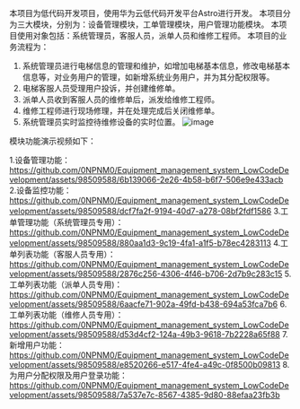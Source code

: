 本项目为低代码开发项目，使用华为云低代码开发平台Astro进行开发。
本项目分为三大模块，分别为：设备管理模块，工单管理模块，用户管理功能模块。
本项目使用对象包括：系统管理员，客服人员，派单人员和维修工程师。
本项目的业务流程为：
1.	系统管理员进行电梯信息的管理和维护，如增加电梯基本信息，修改电梯基本信息等，对业务用户的管理，如新增系统业务用户，并为其分配权限等。
2.	电梯客服人员受理用户投诉，并创建维修单。
3.	派单人员收到客服人员的维修单后，派发给维修工程师。
4.	维修工程师进行现场修理，并在处理完成后关闭维修单。
5.	系统管理员实时监控待维修设备的实时位置。
![image](https://github.com/0NPNM0/Equipment_management_system_LowCodeDevelopment/assets/98509588/8140d8cf-9f44-41e5-a2bd-65cc9b713bdd)

模块功能演示视频如下：

1.设备管理功能：
https://github.com/0NPNM0/Equipment_management_system_LowCodeDevelopment/assets/98509588/6b139066-2e26-4b58-b6f7-506e9e433acb
2.设备监控功能：
https://github.com/0NPNM0/Equipment_management_system_LowCodeDevelopment/assets/98509588/dcf7fa2f-9194-40d7-a278-08bf2fdf1586
3.工单管理功能（系统管理员专用）：
https://github.com/0NPNM0/Equipment_management_system_LowCodeDevelopment/assets/98509588/880aa1d3-9c19-4fa1-a1f5-b78ec4283113
4.工单列表功能（客服人员专用）：
https://github.com/0NPNM0/Equipment_management_system_LowCodeDevelopment/assets/98509588/2876c256-4306-4f46-b706-2d7b9c283c15
5.工单列表功能（派单人员专用)：
https://github.com/0NPNM0/Equipment_management_system_LowCodeDevelopment/assets/98509588/6aacfe71-902a-49fd-b438-694a53fca7b6
6.工单列表功能（维修人员专用）：
https://github.com/0NPNM0/Equipment_management_system_LowCodeDevelopment/assets/98509588/d53d4cf2-124a-49b3-9618-7b2228a65f88
7.新增用户功能：
https://github.com/0NPNM0/Equipment_management_system_LowCodeDevelopment/assets/98509588/e8520266-e517-4fe4-a49c-0f8500b09813
8.为用户分配权限及用户登录功能：
https://github.com/0NPNM0/Equipment_management_system_LowCodeDevelopment/assets/98509588/7a537e7c-8567-4385-9d80-88efaa23fb3b

